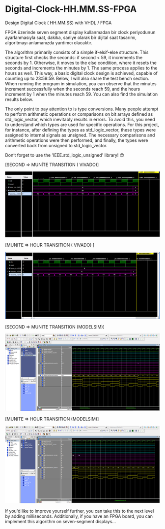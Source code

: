 # Digital-Clock-HH.MM.SS-FPGA
Design Digital Clock ( HH.MM.SS) with VHDL / FPGA

FPGA üzerinde seven segment display kullanmadan bir clock periyodunun ayarlanmasıyla saat, dakika, saniye olarak bir dijital saat tasarımı, algoritmayı anlamanızda yardımcı olacaktır. 

The algorithm primarily consists of a simple if-elsif-else structure. This structure first checks the seconds: if second < 59, it increments the seconds by 1. Otherwise, it moves to the else condition, where it resets the seconds and increments the minutes by 1. The same process applies to the hours as well. This way, a basic digital clock design is achieved, capable of counting up to 23:59:59. Below, I will also share the test bench section. When running the program in simulation, you can observe that the minutes increment successfully when the seconds reach 59, and the hours increment by 1 when the minutes reach 59. You can also find the simulation results below.

The only point to pay attention to is type conversions. Many people attempt to perform arithmetic operations or comparisons on bit arrays defined as std_logic_vector, which inevitably results in errors. To avoid this, you need to understand which types are used for specific operations. For this project, for instance, after defining the types as std_logic_vector, these types were assigned to internal signals as unsigned. The necessary comparisons and arithmetic operations were then performed, and finally, the types were converted back from unsigned to std_logic_vector.

Don’t forget to use the 'IEEE.std_logic_unsigned' library! 😊

[SECOND => MUNİTE TRANSITION ( VIVADO)]

![SECOND => MUNİTE TRANSITION](MUNITE_to_HOUR.png)

[MUNITE => HOUR TRANSITION ( VIVADO) ]

![MUNITE => HOUR TRANSITION](SECOND_to_MUNITE.png)

[SECOND => MUNITE TRANSITION (MODELSIM)]

![SECOND => MUNITE TRANSITION](modelsim_second_to_munite.png)

[MUNITE => HOUR TRANSITION (MODELSIM)]

![MUNITE => HOUR TRANSITION](modelsim_munite_to_hour.png)



If you'd like to improve yourself further, you can take this to the next level by adding milliseconds. Additionally, if you have an FPGA board, you can implement this algorithm on seven-segment displays...
